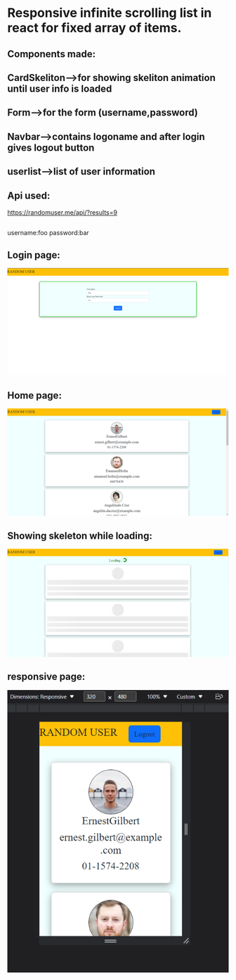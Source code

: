 # Responsive infinite scrolling list in react for fixed array of items.

## Components made:

## CardSkeliton-->for showing skeliton animation until user info is loaded

## Form-->for the form (username,password)

## Navbar-->contains logoname and after login gives logout button

## userlist-->list of user information

## Api used:

https://randomuser.me/api/?results=9

##

username:foo
password:bar

## Login page:

![CHEESE](./public/Login.png)

## Home page:

![CHEESE](./public/userlist.png)

## Showing skeleton while loading:

![CHEESE](./public/skeleton.png)

## responsive page:

![CHEESE](./public/responsive.png)
